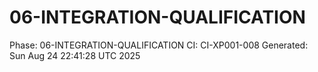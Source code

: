 # 06-INTEGRATION-QUALIFICATION
Phase: 06-INTEGRATION-QUALIFICATION
CI: CI-XP001-008
Generated: Sun Aug 24 22:41:28 UTC 2025

